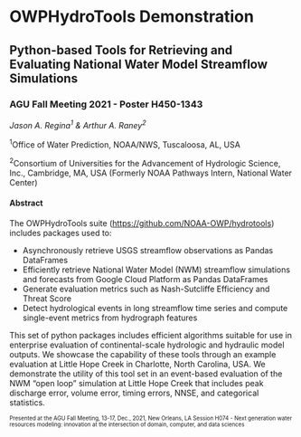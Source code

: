 # OWPHydroTools Demonstration
## Python-based Tools for Retrieving and Evaluating National Water Model Streamflow Simulations
### AGU Fall Meeting 2021 - Poster H450-1343

*Jason A. Regina<sup>1</sup> & Arthur A. Raney<sup>2</sup>*

<sup>1</sup>Office of Water Prediction, NOAA/NWS, Tuscaloosa, AL, USA

<sup>2</sup>Consortium of Universities for the Advancement of Hydrologic Science, Inc., Cambridge, MA, USA (Formerly NOAA Pathways Intern, National Water Center)

#### Abstract
The OWPHydroTools suite (https://github.com/NOAA-OWP/hydrotools) includes packages used to:
 - Asynchronously retrieve USGS streamflow observations as Pandas DataFrames
 - Efficiently retrieve National Water Model (NWM) streamflow simulations and forecasts from Google Cloud Platform as Pandas DataFrames
 - Generate evaluation metrics such as Nash-Sutcliffe Efficiency and Threat Score
 - Detect hydrological events in long streamflow time series and compute single-event metrics from hydrograph features

This set of python packages includes efficient algorithms suitable for use in enterprise evaluation of continental-scale hydrologic and hydraulic model outputs. We showcase the capability of these tools through an example evaluation at Little Hope Creek in Charlotte, North Carolina, USA. We demonstrate the utility of this tool set in an event-based evaluation of the NWM “open loop” simulation at Little Hope Creek that includes peak discharge error, volume error, timing errors, NNSE, and categorical statistics.

<sup><sub>Presented at the AGU Fall Meeting, 13-17, Dec., 2021, New Orleans, LA
Session H074 - Next generation water resources modeling: innovation at the intersection of domain, computer, and data sciences</sup></sub>

